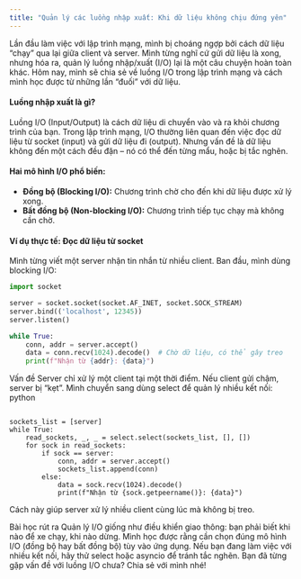 ```yaml
---
title: "Quản lý các luồng nhập xuất: Khi dữ liệu không chịu đứng yên"
---
```


Lần đầu làm việc với lập trình mạng, mình bị choáng ngợp bởi cách dữ liệu “chạy” qua lại giữa client và server. Mình từng nghĩ cứ gửi dữ liệu là xong, nhưng hóa ra, quản lý luồng nhập/xuất (I/O) lại là một câu chuyện hoàn toàn khác. Hôm nay, mình sẽ chia sẻ về luồng I/O trong lập trình mạng và cách mình học được từ những lần “đuối” với dữ liệu.

#### Luồng nhập xuất là gì?
Luồng I/O (Input/Output) là cách dữ liệu di chuyển vào và ra khỏi chương trình của bạn. Trong lập trình mạng, I/O thường liên quan đến việc đọc dữ liệu từ socket (input) và gửi dữ liệu đi (output). Nhưng vấn đề là dữ liệu không đến một cách đều đặn – nó có thể đến từng mẩu, hoặc bị tắc nghẽn.

#### Hai mô hình I/O phổ biến:
- **Đồng bộ (Blocking I/O):** Chương trình chờ cho đến khi dữ liệu được xử lý xong.
- **Bất đồng bộ (Non-blocking I/O):** Chương trình tiếp tục chạy mà không cần chờ.

#### Ví dụ thực tế: Đọc dữ liệu từ socket
Mình từng viết một server nhận tin nhắn từ nhiều client. Ban đầu, mình dùng blocking I/O:
```python
import socket

server = socket.socket(socket.AF_INET, socket.SOCK_STREAM)
server.bind(('localhost', 12345))
server.listen()

while True:
    conn, addr = server.accept()
    data = conn.recv(1024).decode()  # Chờ dữ liệu, có thể gây treo
    print(f"Nhận từ {addr}: {data}")

``` 

Vấn đề Server chỉ xử lý một client tại một thời điểm. Nếu client gửi chậm, server bị “kẹt”. Mình chuyển sang dùng select để quản lý nhiều kết nối:
python

```import select

sockets_list = [server]
while True:
    read_sockets, _, _ = select.select(sockets_list, [], [])
    for sock in read_sockets:
        if sock == server:
            conn, addr = server.accept()
            sockets_list.append(conn)
        else:
            data = sock.recv(1024).decode()
            print(f"Nhận từ {sock.getpeername()}: {data}")

```

Cách này giúp server xử lý nhiều client cùng lúc mà không bị treo.

Bài học rút ra
Quản lý I/O giống như điều khiển giao thông: bạn phải biết khi nào để xe chạy, khi nào dừng. Mình học được rằng cần chọn đúng mô hình I/O (đồng bộ hay bất đồng bộ) tùy vào ứng dụng. Nếu bạn đang làm việc với nhiều kết nối, hãy thử select hoặc asyncio để tránh tắc nghẽn.
Bạn đã từng gặp vấn đề với luồng I/O chưa? Chia sẻ với mình nhé!